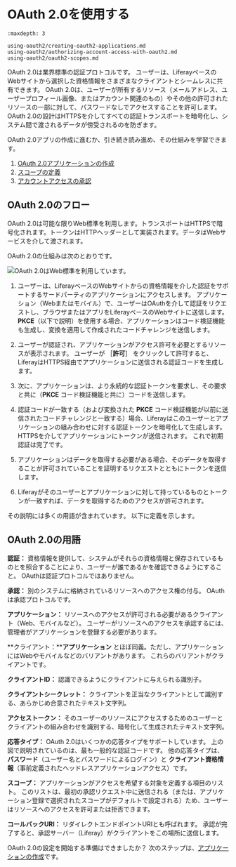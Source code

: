# OAuth 2.0を使用する

```{toctree}
:maxdepth: 3

using-oauth2/creating-oauth2-applications.md
using-oauth2/authorizing-account-access-with-oauth2.md
using-oauth2/oauth2-scopes.md
```

OAuth 2.0は業界標準の認証プロトコルです。 ユーザーは、LiferayベースのWebサイトから選択した資格情報をさまざまなクライアントとシームレスに共有できます。 OAuth 2.0は、ユーザーが所有するリソース（メールアドレス、ユーザープロフィール画像、またはアカウント関連のもの）やその他の許可されたリソースの一部に対して、パスワードなしでアクセスすることを許可します。 OAuth 2.0の設計はHTTPSを介してすべての認証トランスポートを暗号化し、システム間で渡されるデータが傍受されるのを防ぎます。

OAuth 2.0アプリの作成に進むか、引き続き読み進め、その仕組みを学習できます。

1. [OAuth 2.0アプリケーションの作成](./creating-oauth2-applications.md)
1. [スコープの定義](./oauth2-scopes.md)
1. [アカウントアクセスの承認](./authorizing-account-access-with-oauth2.md)

<a name="oauth-20のフロー" />

## OAuth 2.0のフロー

OAuth 2.0は可能な限りWeb標準を利用します。トランスポートはHTTPSで暗号化されます。トークンはHTTPヘッダーとして実装されます。データはWebサービスを介して渡されます。

OAuth 2.0の仕組みは次のとおりです。

![OAuth 2.0はWeb標準を利用しています。](./using-oauth2/images/01.png)

1. ユーザーは、LiferayベースのWebサイトからの資格情報を介した認証をサポートするサードパーティのアプリケーションにアクセスします。 アプリケーション（Webまたはモバイル）で、ユーザーはOAuthを介して認証をリクエストし、ブラウザまたはアプリをLiferayベースのWebサイトに送信します。 **PKCE**（以下で説明）を使用する場合、アプリケーションはコード検証機能も生成し、変換を適用して作成されたコードチャレンジを送信します。

1. ユーザーが認証され、アプリケーションがアクセス許可を必要とするリソースが表示されます。 ユーザーが ［**許可**］ をクリックして許可すると、LiferayはHTTPS経由でアプリケーションに送信される認証コードを生成します。

1. 次に、アプリケーションは、より永続的な認証トークンを要求し、その要求と共に（**PKCE** コード検証機能と共に）コードを送信します。

1. 認証コードが一致する（および変換された **PKCE** コード検証機能が以前に送信されたコードチャレンジと一致する）場合、Liferayはこのユーザーとアプリケーションの組み合わせに対する認証トークンを暗号化して生成します。 HTTPSを介してアプリケーションにトークンが送信されます。 これで初期認証は完了です。

1. アプリケーションはデータを取得する必要がある場合、そのデータを取得することが許可されていることを証明するリクエストとともにトークンを送信します。

1. Liferayがそのユーザーとアプリケーションに対して持っているものとトークンが一致すれば、データを取得するためのアクセスが許可されます。

その説明には多くの用語が含まれています。 以下に定義を示します。

<a name="oauth-20の用語" />

## OAuth 2.0の用語

**認証：** 資格情報を提供して、システムがそれらの資格情報と保存されているものとを照合することにより、ユーザーが誰であるかを確認できるようにすること。 OAuthは認証プロトコルではありません。

**承認：** 別のシステムに格納されているリソースへのアクセス権の付与。 OAuthは承認プロトコルです。

**アプリケーション：** リソースへのアクセスが許可される必要があるクライアント（Web、モバイルなど）。 ユーザーがリソースへのアクセスを承認するには、管理者がアプリケーションを登録する必要があります。

**クライアント：****アプリケーション** とほぼ同義。ただし、アプリケーションにはWebやモバイルなどのバリアントがあります。 これらのバリアントがクライアントです。

**クライアントID：** 認識できるようにクライアントに与えられる識別子。

**クライアントシークレット：** クライアントを正当なクライアントとして識別する、あらかじめ合意されたテキスト文字列。

**アクセストークン：** そのユーザーのリソースにアクセスするためのユーザーとクライアントの組み合わせを識別する、暗号化して生成されたテキスト文字列。

**応答タイプ：** OAuth 2.0はいくつかの応答タイプをサポートしています。 上の図で説明されているのは、最も一般的な認証コードです。 他の応答タイプは、 **パスワード**（ユーザー名とパスワードによるログイン）と **クライアント資格情報**（事前定義されたヘッドレスアプリケーションアクセス）です。

**スコープ：** アプリケーションがアクセスを希望する対象を定義する項目のリスト。 このリストは、最初の承認リクエスト中に送信される（または、アプリケーション登録で選択されたスコープがデフォルトで設定される）ため、ユーザーはリソースへのアクセスを許可または拒否できます。

**コールバックURI：** リダイレクトエンドポイントURIとも呼ばれます。 承認が完了すると、承認サーバー（Liferay）がクライアントをこの場所に送信します。

OAuth 2.0の設定を開始する準備はできましたか？ 次のステップは、[アプリケーションの作成](./creating-oauth2-applications.md)です。

